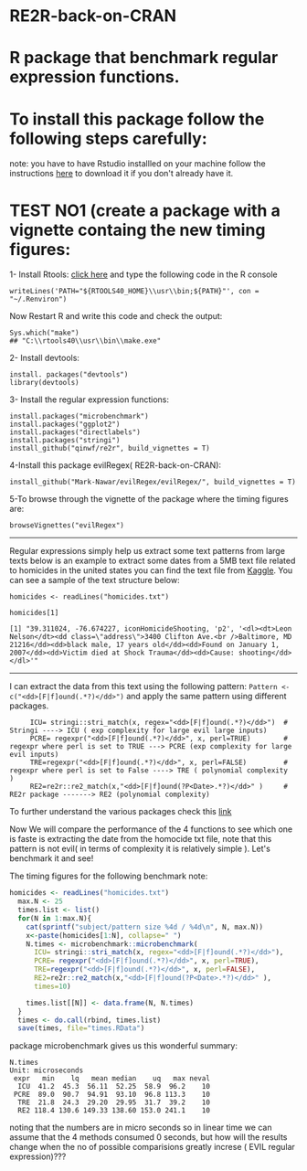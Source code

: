 # RE2R-back-on-CRAN
# R package that benchmark regular expression functions.
# To install this package follow the following steps carefully:

note: you have to have Rstudio installled on your machine follow the instructions [here](https://rstudio.com/products/rstudio/download/) to download it if you don't already have it.
# TEST NO1 (create a package with a vignette containg the new timing figures:

1- Install Rtools:  [click here](https://cran.r-project.org/bin/windows/Rtools/) and type the following code in the R console
```
writeLines('PATH="${RTOOLS40_HOME}\\usr\\bin;${PATH}"', con = "~/.Renviron")
```
Now Restart R and write this code and check the output:
```
Sys.which("make")
## "C:\\rtools40\\usr\\bin\\make.exe"
```

2- Install devtools:
```
install. packages("devtools")
library(devtools)
```

3- Install the regular expression functions:
```
install.packages("microbenchmark")
install.packages("ggplot2")
install.packages("directlabels")
install.packages("stringi")
install_github("qinwf/re2r", build_vignettes = T)
```

4-Install this package evilRegex( RE2R-back-on-CRAN):
```
install_github("Mark-Nawar/evilRegex/evilRegex/", build_vignettes = T)
```
5-To browse through the vignette of the package where the timing figures are: 
```
browseVignettes("evilRegex")
```

---
Regular expressions simply help us extract some text patterns from large texts below is an example to extract some dates from a 5MB text file 
related to homicides in the united states you can find the text file from [Kaggle](https://www.kaggle.com/lenron1671/homicides). You can see a sample of the text structure below:

```
homicides <- readLines("homicides.txt")

homicides[1]

[1] "39.311024, -76.674227, iconHomicideShooting, 'p2', '<dl><dt>Leon Nelson</dt><dd class=\"address\">3400 Clifton Ave.<br />Baltimore, MD 21216</dd><dd>black male, 17 years old</dd><dd>Found on January 1, 2007</dd><dd>Victim died at Shock Trauma</dd><dd>Cause: shooting</dd></dl>'"

```
---
I can extract the data from this text using the following pattern: ```Pattern <- c("<dd>[F|f]ound(.*?)</dd>")```
and apply the same pattern using different  packages.



```
     ICU= stringi::stri_match(x, regex="<dd>[F|f]ound(.*?)</dd>")  # Stringi ----> ICU ( exp complexity for large evil large inputs)
     PCRE= regexpr("<dd>[F|f]ound(.*?)</dd>", x, perl=TRUE)        # regexpr where perl is set to TRUE ---> PCRE (exp complexity for large evil inputs)
     TRE=regexpr("<dd>[F|f]ound(.*?)</dd>", x, perl=FALSE)         # regexpr where perl is set to False ----> TRE ( polynomial complexity  )
     RE2=re2r::re2_match(x,"<dd>[F|f]ound(?P<Date>.*?)</dd>" )     # RE2r package -------> RE2 (polynomial complexity)

```
To further understand the various packages check this [link ](https://bookdown.org/rdpeng/rprogdatascience/regular-expressions.html)


Now We will compare the performance of the 4 functions to see which one is faste is extracting the date from the homocide txt file, note that 
this pattern is not evil( in terms of complexity it is relatively simple ). Let's benchmark it and see!

The timing figures for the following benchmark note:
```r
homicides <- readLines("homicides.txt")
  max.N <- 25
  times.list <- list()
  for(N in 1:max.N){
    cat(sprintf("subject/pattern size %4d / %4d\n", N, max.N))
    x<-paste(homicides[1:N], collapse=" ")
    N.times <- microbenchmark::microbenchmark(
      ICU= stringi::stri_match(x, regex="<dd>[F|f]ound(.*?)</dd>"),
      PCRE= regexpr("<dd>[F|f]ound(.*?)</dd>", x, perl=TRUE),
      TRE=regexpr("<dd>[F|f]ound(.*?)</dd>", x, perl=FALSE),
      RE2=re2r::re2_match(x,"<dd>[F|f]ound(?P<Date>.*?)</dd>" ),
      times=10)

    times.list[[N]] <- data.frame(N, N.times)
  }
  times <- do.call(rbind, times.list)
  save(times, file="times.RData")

```
package microbenchmark gives us this wonderful summary:
```
N.times
Unit: microseconds
 expr   min    lq   mean median    uq   max neval
  ICU  41.2  45.3  56.11  52.25  58.9  96.2    10
 PCRE  89.0  90.7  94.91  93.10  96.8 113.3    10
  TRE  21.8  24.3  29.20  29.95  31.7  39.2    10
  RE2 118.4 130.6 149.33 138.60 153.0 241.1    10

```
noting that the numbers are in micro seconds so in linear time we can assume that the 4 methods consumed 0 seconds, but how will the results change 
when the no of possible comparisions greatly increse ( EVIL regular expression)???




